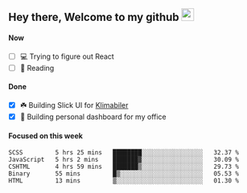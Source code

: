 ## Hey there, Welcome to my github <img src="https://media.giphy.com/media/hvRJCLFzcasrR4ia7z/giphy.gif" width="25px">

#### Now
- [ ] 💻 Trying to figure out React
- [ ] 📕 Reading

#### Done
- [x] ☘️ Building Slick UI for [Klimabiler](https://klimabiler.dk)
- [x] 🚀 Building personal dashboard for my office
 
 #### Focused on this week
<!--START_SECTION:waka-->

```text
SCSS         5 hrs 25 mins   ████████░░░░░░░░░░░░░░░░░   32.37 %
JavaScript   5 hrs 2 mins    ███████▓░░░░░░░░░░░░░░░░░   30.09 %
CSHTML       4 hrs 59 mins   ███████▒░░░░░░░░░░░░░░░░░   29.73 %
Binary       55 mins         █▒░░░░░░░░░░░░░░░░░░░░░░░   05.53 %
HTML         13 mins         ▒░░░░░░░░░░░░░░░░░░░░░░░░   01.30 %
```

<!--END_SECTION:waka-->

